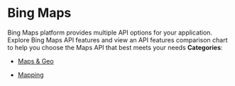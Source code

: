 # Bing Maps


Bing Maps platform provides multiple API options for your application.  Explore Bing Maps API features and view an API features comparison chart to help you choose the Maps API that best meets your needs
**Categories**:

- [Maps & Geo](https://github/awesome-apis/awesome-apis#maps-and-geo)

- [Mapping](https://github/awesome-apis/awesome-apis#mapping)



